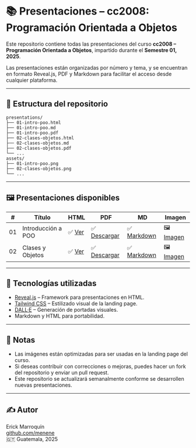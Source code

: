 # 📚 Presentaciones – cc2008: Programación Orientada a Objetos

Este repositorio contiene todas las presentaciones del curso **cc2008 – Programación Orientada a Objetos**, impartido durante el **Semestre 01, 2025**.

Las presentaciones están organizadas por número y tema, y se encuentran en formato Reveal.js, PDF y Markdown para facilitar el acceso desde cualquier plataforma.

---

## 📁 Estructura del repositorio

```
presentations/
├── 01-intro-poo.html
├── 01-intro-poo.md
├── 01-intro-poo.pdf
├── 02-clases-objetos.html
├── 02-clases-objetos.md
├── 02-clases-objetos.pdf
└── ...
assets/
├── 01-intro-poo.png
├── 02-clases-objetos.png
└── ...
```

---

## 🖼️ Presentaciones disponibles

| #   | Título                    | HTML                        | PDF                         | MD                          | Imagen                     |
|-----|---------------------------|-----------------------------|-----------------------------|-----------------------------|----------------------------|
| 01  | Introducción a POO        | ✅ [Ver](./presentations/01-intro-poo.html) | ✅ [Descargar](./presentations/01-intro-poo.pdf) | ✅ [Markdown](./presentations/01-intro-poo.md) | 🖼️ [Imagen](./assets/01-intro-poo.png) |
| 02  | Clases y Objetos          | ✅ [Ver](./presentations/02-clases-objetos.html) | ✅ [Descargar](./presentations/02-clases-objetos.pdf) | ✅ [Markdown](./presentations/02-clases-objetos.md) | 🖼️ [Imagen](./assets/02-clases-objetos.png) |

---

## 🚀 Tecnologías utilizadas

- [Reveal.js](https://revealjs.com/) – Framework para presentaciones en HTML.
- [Tailwind CSS](https://tailwindcss.com/) – Estilizado visual de la landing page.
- [DALL·E](https://openai.com/dall-e) – Generación de portadas visuales.
- Markdown y HTML para portabilidad.

---

## 📌 Notas

- Las imágenes están optimizadas para ser usadas en la landing page del curso.
- Si deseas contribuir con correcciones o mejoras, puedes hacer un fork del repositorio y enviar un pull request.
- Este repositorio se actualizará semanalmente conforme se desarrollen nuevas presentaciones.

---

## ✍️ Autor

Erick Marroquín  
[github.com/menene](https://github.com/menene)  
🇬🇹 Guatemala, 2025